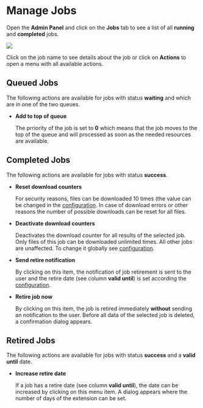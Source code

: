 # Manage Jobs

Open the **Admin Panel** and click on the **Jobs** tab to see a list of all **running** and **completed** jobs.

<div class="screenshot">
<img src="/images/screenshots/jobs.png">
</div>

Click on the job name to see details about the job or click on **Actions** to open a menu with all available actions.

## Queued Jobs

The following actions are available for jobs with status **waiting** and which are in one of the two queues.

  - **Add to top of queue**

    The prriority of the job is set to **0** which means that the job moves to the top of the queue and will processed as soon as the needed resources are available.

## Completed Jobs

The following actions are available for jobs with status **success**.


  - **Reset download counters**

    For security reasons, files can be downloaded 10 times (the value can be changed in the [configuration](configuration.md#downloads). In case of download errors or other reasons the number of possible downloads can be reset for all files.

  - **Deactivate download counters**

    Deactivates the download counter for all results of the selected job. Only files of this job can be downloaded unlimited times. All other jobs are unaffected. To change it globally see [configuration](configuration.md#downloads).


  - **Send retire notification**

    By clicking on this item, the notification of job retirement is sent to the user and the retire date (see column **valid until**) is set according the [configuration](configuration.md#auto-retire).

  - **Retire job now**

    By clicking on this item, the job is retired immediately **without** sending an notification to the user. Before all data of the selected job is deleted, a confirmation dialog appears.

## Retired Jobs

The following actions are available for jobs with status **success** and a **valid until** date.


  - **Increase retire date**

    If a job has a retire date (see column **valid until**), the date can be increased by clicking on this menu item. A dialog appears where the number of days of the extension can be set.
